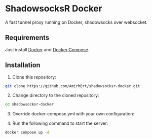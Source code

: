 # ShadowsocksR Docker

A fast tunnel proxy running on Docker, shadowsocks over websocket.

## Requirements

Just install [Docker](https://docs.docker.com/install/) and [Docker Compose](https://docs.docker.com/compose/install/).

## Installation

1. Clone this repository:

```bash
git clone https://github.com/AmirhBrt/shadowsocksr-docker.git
```

2. Change directory to the cloned repository:

```bash
cd shadowsocksr-docker
```

3. Override docker-compose.yml with your own configuration:

4. Run the following command to start the server:

```bash
docker compose up -d
```

